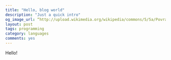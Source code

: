 ```yaml
---
title: "Hello, blog world"
description: "Just a quick intro"
og_image_url: “http://upload.wikimedia.org/wikipedia/commons/5/5a/Povray_hello_world.png”
layout: post
tags: programming
category: languages
comments: yes
---
```

Hello!
